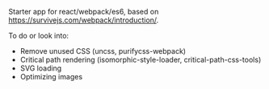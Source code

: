 Starter app for react/webpack/es6, based on https://survivejs.com/webpack/introduction/.

To do or look into:
- Remove unused CSS (uncss, purifycss-webpack)
- Critical path rendering (isomorphic-style-loader, critical-path-css-tools)
- SVG loading
- Optimizing images
